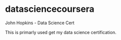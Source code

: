 datasciencecoursera
===================

John Hopkins - Data Science Cert

This is primarly used get my data science certification. 
